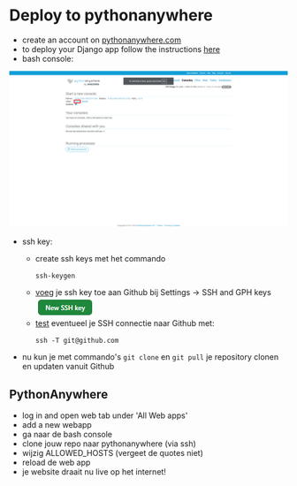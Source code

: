 # Deploy to pythonanywhere

- create an account on [pythonanywhere.com](https://www.pythonanywhere.com/)
- to deploy your Django app follow the instructions [here](https://help.pythonanywhere.com/pages/DeployExistingDjangoProject/)
- bash console:

![alt text](img/image.png)
- ssh key:
  - create ssh keys met het commando
    ```
    ssh-keygen  
    ```
  - [voeg](https://docs.github.com/en/authentication/connecting-to-github-with-ssh/adding-a-new-ssh-key-to-your-github-account) je ssh key toe aan Github bij Settings -> SSH and GPH keys
    ![alt text](img/sshbutton.png)
  - [test](https://docs.github.com/en/authentication/connecting-to-github-with-ssh/testing-your-ssh-connection) eventueel je SSH connectie naar Github met:
    ```
    ssh -T git@github.com
    ```
   
- nu kun je met commando's ```git clone``` en ```git pull``` je repository clonen en updaten vanuit Github

## PythonAnywhere
- log in and open web tab under 'All Web apps'
- add a new webapp
- ga naar de bash console
- clone jouw repo naar pythonanywhere (via ssh)
- wijzig ALLOWED_HOSTS (vergeet de quotes niet)
- reload de web app
- je website draait nu live op het internet!